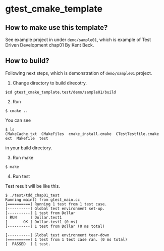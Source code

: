 gtest_cmake_template
====================

How to make use this template?
----------------------------------------
See example project in under `demo/sample01`, which is example of Test Driven Development chap01 By Kent Beck.


How to build?
----------------------------------------

Following next steps, which is demonstration of `demo/sample01` project.

1. Change directory to build direcotry.

`$cd gtest_cmake_template.test/demo/sample01/build`

2. Run

`$ cmake ..`

You can see

    $ ls
    CMakeCache.txt  CMakeFiles  cmake_install.cmake  CTestTestfile.cmake  ext  Makefile  test

in your build directory.

3. Run make

`$ make`

4. Run test

Test result will be like this.

    $ ./test/tdd_chap01_test
    Running main() from gtest_main.cc
    [==========] Running 1 test from 1 test case.
    [----------] Global test environment set-up.
    [----------] 1 test from Dollar
    [ RUN      ] Dollar.test1
    [       OK ] Dollar.test1 (0 ms)
    [----------] 1 test from Dollar (0 ms total)

    [----------] Global test environment tear-down
    [==========] 1 test from 1 test case ran. (0 ms total)
    [  PASSED  ] 1 test.

